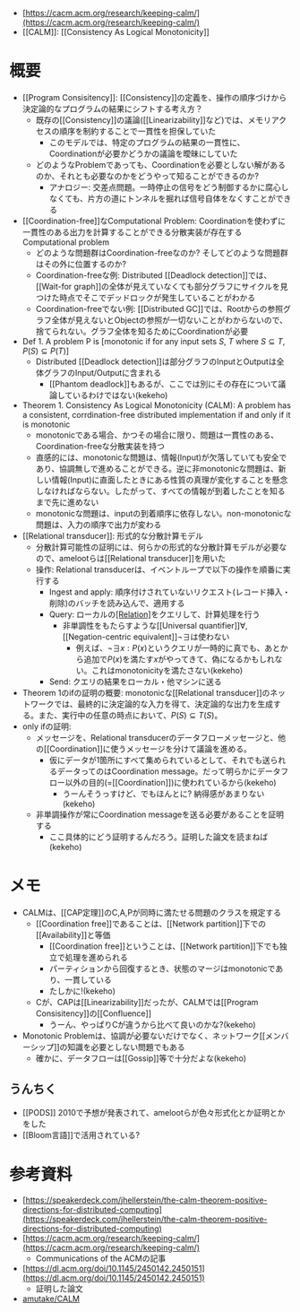- [https://cacm.acm.org/research/keeping-calm/](https://cacm.acm.org/research/keeping-calm/)
- [[CALM]]: [[Consistency As Logical Monotonicity]]
# 概要
- [[Program Consisitency]]: [[Consistency]]の定義を、操作の順序づけから決定論的なプログラムの結果にシフトする考え方？
	- 既存の[[Consistency]]の議論([[Linearizability]]など)では、メモリアクセスの順序を制約することで一貫性を担保していた
		- このモデルでは、特定のプログラムの結果の一貫性に、Coordinationが必要かどうかの議論を曖昧にしていた
	- どのようなProblemであっても、Coordinationを必要としない解があるのか、それとも必要なのかをどうやって知ることができるのか?
		- アナロジー: 交差点問題。一時停止の信号をどう制御するかに腐心しなくても、片方の道にトンネルを掘れば信号自体をなくすことができる
- [[Coordination-free]]なComputational Problem: Coordinationを使わずに一貫性のある出力を計算することができる分散実装が存在するComputational problem
	- どのような問題群はCoordination-freeなのか? そしてどのような問題群はその外に位置するのか?
	- Coordination-freeな例: Distributed [[Deadlock detection]]では、[[Wait-for graph]]の全体が見えていなくても部分グラフにサイクルを見つけた時点でそこでデッドロックが発生していることがわかる
	- Coordination-freeでない例:  [[Distributed GC]]では、Rootからの参照グラフ全体が見えないとObjectの参照が一切ないことがわからないので、捨てられない。グラフ全体を知るためにCoordinationが必要
- Def 1. A problem P is [monotonic if for any input sets $S$, $T$ where $S \subseteq T$, $P(S) \subseteq P(T)$]
	- Distributed [[Deadlock detection]]は部分グラフのInputとOutputは全体グラフのInput/Outputに含まれる
		- [[Phantom deadlock]]もあるが、ここでは別にその存在について議論しているわけではない(kekeho)
- Theorem 1. Consistency As Logical Monotonicity (CALM): A problem has a consistent, corrdination-free distributed implementation if and only if it is monotonic
	- monotonicである場合、かつその場合に限り、問題は一貫性のある、Coordination-freeな分散実装を持つ
	- 直感的には、monotonicな問題は、情報(Input)が欠落していても安全であり、協調無しで進めることができる。逆に非monotonicな問題は、新しい情報(Input)に直面したときにある性質の真理が変化することを懸念しなければならない。したがって、すべての情報が到着したことを知るまで先に進めない
	- monotonicな問題は、inputの到着順序に依存しない。non-monotonicな問題は、入力の順序で出力が変わる
- [[Relational transducer]]: 形式的な分散計算モデル
	- 分散計算可能性の証明には、何らかの形式的な分散計算モデルが必要なので、amelootらは[[Relational transducer]]を用いた
	- 操作: Relational transducerは、イベントループで以下の操作を順番に実行する
		- Ingest and apply: 順序付けされていないリクエスト(レコード挿入・削除)のバッチを読み込んで、適用する
		- Query: ローカルの[[Relation]](レコードの集合)をクエリして、計算処理を行う
			- 非単調性をもたらすような[[Universal quantifier]]$\forall$, [[Negation-centric equivalent]]$\neg\exists$は使わない
				- 例えば、$\neg\exists x : P(x)$というクエリが一時的に真でも、あとから追加で$P(x)$を満たす$x$がやってきて、偽になるかもしれない。これはmonotonicityを満たさない(kekeho)
		- Send: クエリの結果をローカル・他マシンに送る
- Theorem 1のifの証明の概要: monotonicな[[Relational transducer]]のネットワークでは、最終的に決定論的な入力を得て、決定論的な出力を生成する。また、実行中の任意の時点において、$P(S) \subseteq T(S)$。
- only ifの証明:
	- メッセージを、Relational transducerのデータフローメッセージと、他の[[Coordination]]に使うメッセージを分けて議論を進める。
		- 仮にデータが1箇所にすべて集められているとして、それでも送られるデータってのはCoordination message。だって明らかにデータフロー以外の目的(=[[Coordination]])に使われているから(kekeho)
			- うーんそうっすけど、でもほんとに? 納得感があまりない(kekeho)
	- 非単調操作が常にCoordination messageを送る必要があることを証明する
		- ここ具体的にどう証明するんだろう。証明した論文を読まねば(kekeho)

# メモ
- CALMは、[[CAP定理]]のC,A,Pが同時に満たせる問題のクラスを規定する
	- [[Coordination free]]であることは、[[Network partition]]下での[[Availability]]と等価
		- [[Coordination free]]ということは、[[Network partition]]下でも独立で処理を進められる
		- パーティションから回復するとき、状態のマージはmonotonicであり、一貫している
		- たしかに!(kekeho)
	- Cが、CAPは[[Linearizability]]だったが、CALMでは[[Program Consisitency]]の[[Confluence]]
		- うーん、やっぱりCが違うから比べて良いのかな?(kekeho)
- Monotonic Problemは、協調が必要ないだけでなく、ネットワーク[[メンバーシップ]]の知識を必要としない問題でもある
	- 確かに、データフローは[[Gossip]]等で十分だよな(kekeho)

## うんちく
- [[PODS]] 2010で予想が発表されて、amelootらが色々形式化とか証明とかをした
- [[Bloom言語]]で活用されている?

# 参考資料
- [https://speakerdeck.com/jhellerstein/the-calm-theorem-positive-directions-for-distributed-computing](https://speakerdeck.com/jhellerstein/the-calm-theorem-positive-directions-for-distributed-computing)
- [https://cacm.acm.org/research/keeping-calm/](https://cacm.acm.org/research/keeping-calm/)
	- Communications of the ACMの記事
- [https://dl.acm.org/doi/10.1145/2450142.2450151](https://dl.acm.org/doi/10.1145/2450142.2450151)
	- 証明した論文
- [amutake/CALM](https://scrapbox.io/amutake/CALM)